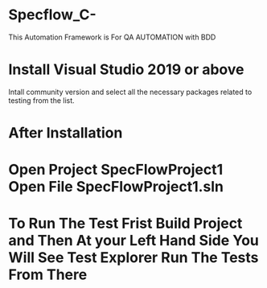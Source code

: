 # Specflow_C-
This Automation Framework is For QA AUTOMATION with BDD

# Install Visual Studio 2019 or above
Intall community version and select all the necessary packages related to testing from the list.

# After Installation

# Open Project SpecFlowProject1 Open File SpecFlowProject1.sln

# To Run The Test Frist Build Project and Then At your Left Hand Side You Will See Test Explorer Run The Tests From There
